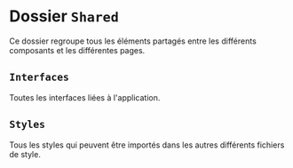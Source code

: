 # Dossier `Shared`
Ce dossier regroupe tous les éléments partagés entre les différents composants et les différentes pages.

## `Interfaces`
Toutes les interfaces liées à l'application.

## `Styles`
Tous les styles qui peuvent être importés dans les autres différents fichiers de style.
